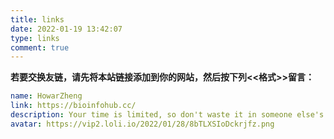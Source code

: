 ```yaml
---
title: links
date: 2022-01-19 13:42:07
type: links
comment: true
---
```

**若要交换友链，请先将本站链接添加到你的网站，然后按下列<<格式>>留言：**  
```yml
name: HowarZheng
link: https://bioinfohub.cc/
description: Your time is limited, so don't waste it in someone else's life
avatar: https://vip2.loli.io/2022/01/28/8bTLXSIoDckrjfz.png
```

